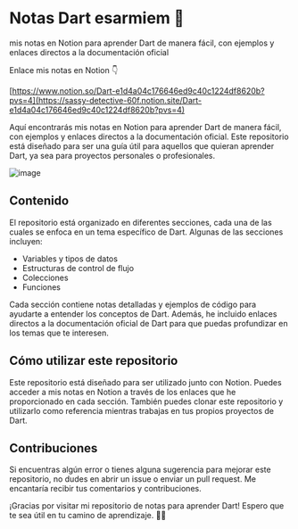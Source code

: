 # Notas Dart esarmiem 💎
mis notas en Notion para aprender Dart de manera fácil, con ejemplos y enlaces directos a la documentación oficial



Enlace mis notas en Notion 👇

[https://www.notion.so/Dart-e1d4a04c176646ed9c40c1224df8620b?pvs=4](https://sassy-detective-60f.notion.site/Dart-e1d4a04c176646ed9c40c1224df8620b?pvs=4)

Aquí encontrarás mis notas en Notion para aprender Dart de manera fácil, con ejemplos y enlaces directos a la documentación oficial. Este repositorio está diseñado para ser una guía útil para aquellos que quieran aprender Dart, ya sea para proyectos personales o profesionales.

![image](https://github.com/esarmiem/notasDart-esarmiem/assets/114357859/a8c747f2-18e2-4a52-a233-812e532f0229)


## Contenido
El repositorio está organizado en diferentes secciones, cada una de las cuales se enfoca en un tema específico de Dart. Algunas de las secciones incluyen:

- Variables y tipos de datos
- Estructuras de control de flujo
- Colecciones
- Funciones

Cada sección contiene notas detalladas y ejemplos de código para ayudarte a entender los conceptos de Dart. Además, he incluido enlaces directos a la documentación oficial de Dart para que puedas profundizar en los temas que te interesen.
## Cómo utilizar este repositorio
Este repositorio está diseñado para ser utilizado junto con Notion. Puedes acceder a mis notas en Notion a través de los enlaces que he proporcionado en cada sección. También puedes clonar este repositorio y utilizarlo como referencia mientras trabajas en tus propios proyectos de Dart.
## Contribuciones
Si encuentras algún error o tienes alguna sugerencia para mejorar este repositorio, no dudes en abrir un issue o enviar un pull request. Me encantaría recibir tus comentarios y contribuciones.

¡Gracias por visitar mi repositorio de notas para aprender Dart! Espero que te sea útil en tu camino de aprendizaje. 💎📲
